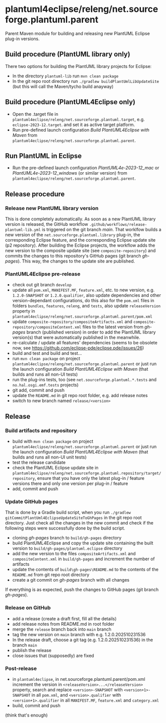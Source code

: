 # plantuml4eclipse/releng/net.sourceforge.plantuml.parent

Parent Maven module for building and releasing new PlantUML Eclipse plug-in versions.

## Build procedure (PlantUML library only)

There two options for building the PlantUML library projects for Eclipse:
- In the directory `plantuml-lib` run `mvn clean package`
- In the git repo root directory run `./gradlew buildPlantUmlLibUpdateSite` (but this will call the Maven/tycho build anayway) 

## Build procedure (PlantUML4Eclipse only)

- Open the .target file in `plantuml4eclipse/releng/net.sourceforge.plantuml.target`, e.g. `eclipse-2023-12.target`. and set it as active target platform.
- Run pre-defined launch configuration *Build PlantUML4Eclipse with Maven* from `plantuml4eclipse/releng/net.sourceforge.plantuml.parent`.

## Run PlantUML in Eclipse

- Run the pre-defined launch configuration *PlantUML4e-2023-12_mac* or *PlantUML4e-2023-12_windows* (or similar version) from `plantuml4eclipse/releng/net.sourceforge.plantuml.parent`.

## Release procedure

### Release new PlantUML library version

This is done completely automatically.
As soon as a new PlantUML library version is released, the GitHub workflow `.github/workflows/release-plantuml-lib.yml` is triggered on the git branch *main*.
That worklfow builds a new version of the `net.sourceforge.plantuml.library` plug-in, the corresponding Eclipse feature, and the corresponding Eclipse update site (p2 repository).
After building the Eclipse projects, the workflow adds the new version to the composite update site (see `composite-repository`)
and commits the changes to this repository's GitHub pages (git branch *gh-pages*).
This way, the changes to the update site are published.


### PlantUML4Eclipse pre-release

- check out git branch `develop`
- update all `pom.xml`, `MANIFEST.MF`, `feature.xml`, etc. to new version, e.g. `1.2.0-SNAPSHOT` or `1.2.0.qualifier`,
  also update dependencies and other version-dependant configurations,
  do this also for the `pom.xml` files in folders `bundles`, `features`, `releng`, and `tests`,
  also update `releaseVersion` property in `plantuml4eclipse/releng/net.sourceforge.plantuml.parent/pom.xml`
- update `composite-repository/compositeArtifacts.xml` and `composite-repository/compositeContent.xml` files to the latest version from *gh-pages* branch (published version)
  in order to add the PlantUML library version(s) that were automatically published in the meanwhile.
- re-calculate / update all features' dependencies (seems to be obsolete now, see https://github.com/eclipse-pde/eclipse.pde/issues/26)
- build and test and build and test...
- run `mvn clean package` on project `plantuml4eclipse/releng/net.sourceforge.plantuml.parent` or just run the launch configuration *Build PlantUML4Eclipse with Maven*
  (that builds and runs all non-UI tests)
- run the plug-ins tests, too (see `net.sourceforge.plantuml.*.tests` and `no.hal.osgi.emf.tests` projects)
- git add, commit and push
- update the `README.md` in git repo root folder, e.g. add release notes
- switch to new branch named `release/<version>`

## Release

### Build artifacts and repository

- build with `mvn clean package` on project `plantuml4eclipse/releng/net.sourceforge.plantuml.parent` 
  or just run the launch configuration *Build PlantUML4Eclipse with Maven*
  (that builds and runs all non-UI unit tests)
- test the release candidate
- check the PlantUML Eclipse update site in `plantuml4eclipse/releng/net.sourceforge.plantuml.repository/target/repository`,
  ensure that you have only the latest plug-in / feature versions there and only one version per plug-in / feature
- add, commit and push

### Update GitHub pages

That is done by a Gradle build script, when you run `./gradlew gitCommitPlantUml4EclipseUpdateSiteToGhPages` in the git repo root directory.
Just check all the changes in the new commit and check if the following steps were successfully done by the build script.

- cloning *gh-pages* branch to `build/gh-pages` directory
- build PlantUML4Eclipse and copy the update site containing the built version to `build/gh-pages/plantuml.eclipse` directory
- add the new version to the files `compositeArtifacts.xml` and `compositeContent.xml` in `build/gh-pages`
  and increment the number of artifacts
- update the contents of `build\gh-pages\README.md` to the contents of the `README.md` from git repo root directory
- create a git commit on *gh-pages* branch with all changes

If everything is as expected, push the changes to GitHub pages (git branch *gh-pages*).

### Release on GitHub

- add a release (create a draft first, fill all the details)
- add release notes from README.md in root folder
- merge the `release` branch back into `main` branch
- tag the new version on `main` branch with e.g. 1.2.0.202510231536
- In the release draft, choose a git tag (e.g. 1.2.0.202510231536) in the branch `main`
- publish the release
- close issues that (supposedly) are fixed

### Post-release

- in `plantuml4eclipse`, in net.sourceforge.plantuml.parent/pom.xml increment the version in `<releaseVersion>...</releaseVersion>` property,
  search and replace `<version>-SNAPSHOT` with `<version+1>-SNAPSHOT` in all `pom.xml`,
  and `<version>.qualifier` with `<version+1>.qualifier` in all `MANIFEST.MF`, `feature.xml` and `category.xml`
- build, commit and push

(think that's enough)
